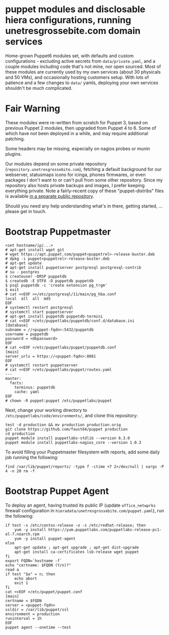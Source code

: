 puppet modules and disclosable hiera configurations, running unetresgrossebite.com domain services
==================================================================================================

Home-grown Puppet6 modules set, with defaults and custom configurations - excluding active secrets from `data/private.yaml`, and a couple modules including code that's not mine, nor open sourced.
Most of these modules are currently used by my own services (about 30 physicals and 50 VMs), and occasionally hosting customers setup.
With lots of patience and a few changes to `data/` yamls, deploying your own services shouldn't be much complicated.

# Fair Warning

These modules were re-written from scratch for Puppet 3, based on previous Puppet 2 modules, then upgraded from Puppet 4 to 6. Some of which have not been deployed in a while, and may require additional patching.

Some headers may be missing, especially on nagios probes or munin plugins.

Our modules depend on some private repository (`repository.unetresgrossebite.com`), fetching a default background for our webserver, statusmaps icons for icinga, phones firmwares, or even packages I don't want to or can't pull from some other repository.
Since my repository also hosts private backups and images, I prefer keeping everything private. Note a fairly-recent copy of these "puppet-distribs" files is available [in a separate public repository](https://gitlab.unetresgrossebite.com/DevOps/puppet-distfiles/tree/master).

Should you need any help understanding what's in there, getting started, ... please get in touch.

# Bootstrap Puppetmaster

```
<set hostname/ip/...>
# apt-get install wget git
# wget https://apt.puppet.com/puppet<puppetrel>-release-buster.deb
# dpkg -i puppet<puppetrel>-release-buster.deb
# apt-get update
# apt-get install puppetserver postgresql postgresql-contrib
# su - postgres
$ createuser -DRSP puppetdb
$ createdb -E UTF8 -O puppetdb puppetdb
$ psql puppetdb -c 'create extension pg_trgm'
$ exit
# cat <<EOF >>/etc/postgresql/11/main/pg_hba.conf
local  all  all  md5
EOF
# systemctl restart postgresql
# systemctl start puppetserver
# apt-get install puppetdb puppetdb-termini
# cat <<EOF >/etc/puppetlabs/puppetdb/conf.d/database.ini
[database]
subname = //<puppet-fqdn>:5432/puppetdb
username = puppetdb
password = <dbpassword>
EOF
# cat <<EOF >/etc/puppetlabs/puppet/puppetdb.conf
[main]
server_urls = https://<puppet-fqdn>:8081
EOF
# systemctl restart puppetserver
# cat <<EOF >/etc/puppetlabs/puppet/routes.yaml
---
master:
  facts:
    terminus: puppetdb
    cache: yaml
EOF
# chown -R puppet:puppet /etc/puppetlabs/puppet
```

Next, change your working directory to `/etc/puppetlabs/code/environments/`,
and clone this repository:

```
test -d production && mv production production.orig
git clone https://github.com/faust64/puppet production
cd production
puppet module install puppetlabs-stdlib --version 6.3.0
puppet module install puppetlabs-nagios_core --version 1.0.3
```

To avoid filling your Puppetmaster filesystem with reports, add some daily job
running the following:

```
find /var/lib/puppet/reports/ -type f -ctime +7 2>/dev/null | xargs -P 4 -n 20 rm -f
```

# Bootstrap Puppet Agent

To deploy an agent, having trusted its public IP (update `office_netwprks`
firewall configuration in `hieradata/unetresgrossebite.com/puppet.yaml`), run
the following:

```
if test -s /etc/centos-release -o -s /etc/redhat-release; then
    yum -y install https://yum.puppetlabs.com/puppetlabs-release-pc1-el-7.noarch.rpm
    yum -y install puppet-agent
else
    apt-get update ; apt-get upgrade ; apt-get dist-upgrade
    apt-get install ca-certificates lsb-release wget puppet
fi
export FQDN=`hostname -f`
echo "certname: $FQDN (Y/n)?"
read a
if test "$a" = n; then
    echo abort
    exit 1
fi
cat <<EOF >/etc/puppet/puppet.conf
[main]
certname = $FQDN
server = <puppet-fqdn>
ssldir = /var/lib/puppet/ssl
environment = production
runinterval = 1h
EOF
puppet agent --onetime --test
```
